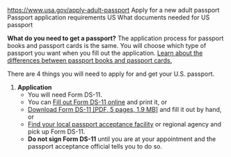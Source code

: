 

https://www.usa.gov/apply-adult-passport
Apply for a new adult passport
Passport application requirements US
What documents needed for US passport

**What do you need to get a passport?**
The application process for passport books and passport cards is the same. You will choose which type of passport you want when you fill out the application.
[Learn about the differences between passport books and passport cards.](https://travel.state.gov/content/travel/en/passports/need-passport/card.html)

There are 4 things you will need to apply for and get your U.S. passport.

1. **Application**
   - You will need Form DS-11.
   * You can
     [Fill out Form DS-11 online](https://pptform.state.gov/passportwizardmain.aspx)
     and print it, or
   * [Download Form DS-11 [PDF, 5 pages, 1.9 MB]](https://eforms.state.gov/Forms/ds11_pdf.pdf)
     and fill it out by hand, or
   * [Find your local passport acceptance facility](https://iafdb.travel.state.gov/)
     or regional agency and pick up Form DS-11.
   * **Do not sign Form DS-11**
     until you are at your appointment and the passport acceptance official tells you to do so.
